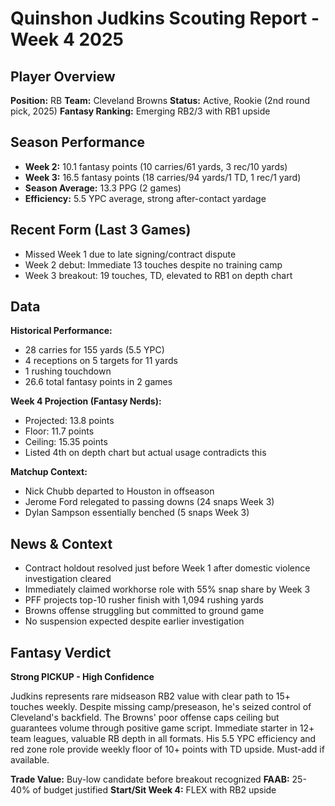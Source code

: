 # Quinshon Judkins Scouting Report - Week 4 2025

## Player Overview
**Position:** RB
**Team:** Cleveland Browns
**Status:** Active, Rookie (2nd round pick, 2025)
**Fantasy Ranking:** Emerging RB2/3 with RB1 upside

## Season Performance
- **Week 2:** 10.1 fantasy points (10 carries/61 yards, 3 rec/10 yards)
- **Week 3:** 16.5 fantasy points (18 carries/94 yards/1 TD, 1 rec/1 yard)
- **Season Average:** 13.3 PPG (2 games)
- **Efficiency:** 5.5 YPC average, strong after-contact yardage

## Recent Form (Last 3 Games)
- Missed Week 1 due to late signing/contract dispute
- Week 2 debut: Immediate 13 touches despite no training camp
- Week 3 breakout: 19 touches, TD, elevated to RB1 on depth chart

## Data
**Historical Performance:**
- 28 carries for 155 yards (5.5 YPC)
- 4 receptions on 5 targets for 11 yards
- 1 rushing touchdown
- 26.6 total fantasy points in 2 games

**Week 4 Projection (Fantasy Nerds):**
- Projected: 13.8 points
- Floor: 11.7 points
- Ceiling: 15.35 points
- Listed 4th on depth chart but actual usage contradicts this

**Matchup Context:**
- Nick Chubb departed to Houston in offseason
- Jerome Ford relegated to passing downs (24 snaps Week 3)
- Dylan Sampson essentially benched (5 snaps Week 3)

## News & Context
- Contract holdout resolved just before Week 1 after domestic violence investigation cleared
- Immediately claimed workhorse role with 55% snap share by Week 3
- PFF projects top-10 rusher finish with 1,094 rushing yards
- Browns offense struggling but committed to ground game
- No suspension expected despite earlier investigation

## Fantasy Verdict
**Strong PICKUP - High Confidence**

Judkins represents rare midseason RB2 value with clear path to 15+ touches weekly. Despite missing camp/preseason, he's seized control of Cleveland's backfield. The Browns' poor offense caps ceiling but guarantees volume through positive game script. Immediate starter in 12+ team leagues, valuable RB depth in all formats. His 5.5 YPC efficiency and red zone role provide weekly floor of 10+ points with TD upside. Must-add if available.

**Trade Value:** Buy-low candidate before breakout recognized
**FAAB:** 25-40% of budget justified
**Start/Sit Week 4:** FLEX with RB2 upside